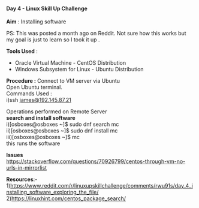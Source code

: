 <!--linux skill up challenge-->

#### Day 4 - Linux Skill Up Challenge

**Aim** : Installing software

PS: This was posted a month ago on Reddit. Not sure how this works but my goal is just to learn so I took it up .

**Tools Used** :
- Oracle Virtual Machine - CentOS Distribution
- Windows Subsystem for Linux - Ubuntu Distribution

**Procedure :**
Connect to VM server via Ubuntu</br>
Open Ubuntu terminal.</br>
Commands Used :</br>
  i)ssh james@192.145.87.21</br>
   
Operations performed on Remote Server</br>
**search and install software**<br/>
i)[osboxes@osboxes ~]$ sudo dnf search mc<br/>
ii)[osboxes@osboxes ~]$ sudo dnf install mc<br/>
iii)[osboxes@osboxes ~]$ mc   </br>
this runs the software

**Issues**<br/>
https://stackoverflow.com/questions/70926799/centos-through-vm-no-urls-in-mirrorlist

**Resources**:-</br>
1)https://www.reddit.com/r/linuxupskillchallenge/comments/rwu91s/day_4_installing_software_exploring_the_file/</br>
2)https://linuxhint.com/centos_package_search/
